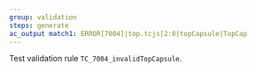 ```yaml
---
group: validation
steps: generate
ac_output match1: ERROR[7004]|top.tcjs|2:0|topCapsule|TopCap
---
```

Test validation rule `TC_7004_invalidTopCapsule`.
